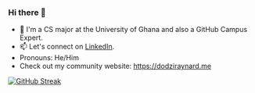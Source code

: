 ### Hi there 👋

- 🔭 I'm a CS major at the University of Ghana and also a GitHub Campus Expert.
- 📫 Let's connect on [LinkedIn](https://www.linkedin.com/in/raynard-dodzi-helegah/).
- Pronouns: He/Him 
- Check out my community website: https://dodziraynard.me

[![GitHub Streak](http://github-readme-streak-stats.herokuapp.com?user=dodziraynard&theme=shades-of-purple&hide_border=true)](https://git.io/streak-stats)
